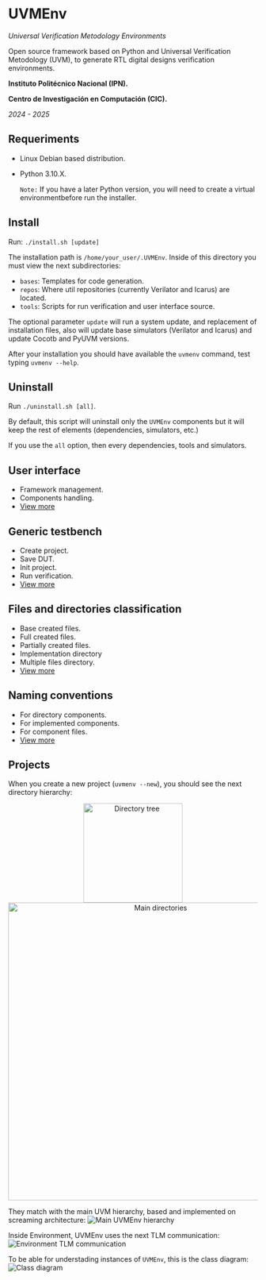 # UVMEnv
*Universal Verification Metodology Environments*

Open source framework based on Python and Universal Verification Metodology (UVM),
to generate RTL digital designs verification environments.

**Instituto Politécnico Nacional (IPN).**

**Centro de Investigación en Computación (CIC).**

*2024 - 2025*


## Requeriments

- Linux Debian based distribution.

- Python 3.10.X.
  
  ```Note:``` If you have a later Python version, you will need to create a virtual environmentbefore run the installer.


## Install
Run: ```./install.sh [update]```

The installation path is ```/home/your_user/.UVMEnv```. Inside of this directory you must view 
the next subdirectories:
- ```bases```: Templates for code generation.
- ```repos```: Where util repositories (currently Verilator and Icarus) are located.
- ```tools```: Scripts for run verification and user interface source.

The optional parameter ```update``` will run a system update, and replacement of 
installation files, also will update base simulators (Verilator and Icarus) and update
Cocotb and PyUVM versions.

After your installation you should have available the ```uvmenv``` command,
test typing ```uvmenv --help```.


## Uninstall
Run ```./uninstall.sh [all]```.

By default, this script will uninstall only the ```UVMEnv``` components but it will keep the rest
of elements (dependencies, simulators, etc.)

If you use the ```all``` option, then every dependencies, tools and simulators.

## User interface
- Framework management.
- Components handling.
- [View more](https://github.com/ManBenit/uvmenv/tree/main/docs/usr_itface.md)

## Generic testbench
- Create project.
- Save DUT.
- Init project.
- Run verification.
- [View more](https://github.com/ManBenit/uvmenv/tree/main/docs/generic_tb.md)

## Files and directories classification
- Base created files.
- Full created files.
- Partially created files.
- Implementation directory
- Multiple files directory.
- [View more](https://github.com/ManBenit/uvmenv/tree/main/docs/classification.md)

## Naming conventions
- For directory components.
- For implemented components.
- For component files.
- [View more](https://github.com/ManBenit/uvmenv/tree/main/docs/name_conventions.md)


## Projects
When you create a new project (```uvmenv --new```), you should see the next directory hierarchy:
<p align="center">
  <img src="docs/img/directoryTree.png" alt="Directory tree" width="200"/>
  <img src="docs/img/mainDirectories.png" alt="Main directories" width="600"/>
</p>

They match with the main UVM hierarchy, based and implemented on screaming architecture:
![Main UVMEnv hierarchy](docs/img/mainHierarchy.png)

Inside Environment, UVMEnv uses the next TLM communication:
![Environment TLM communication](docs/img/tlmEnvComm.png)

To be able for understading instances of ```UVMEnv```, this is the class diagram:
![Class diagram](docs/img/classDiagram.png)





